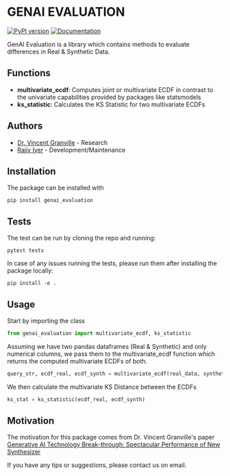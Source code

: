# GENAI EVALUATION
[![PyPI version](https://badge.fury.io/py/genai-evaluation.svg)](https://badge.fury.io/py/genai-evaluation)
[![Documentation](https://img.shields.io/badge/Documentation-%20-blue)](https://rajiviyer.github.io/genai_evaluation/)


GenAI Evaluation is a library which contains methods to evaluate differences in Real & Synthetic Data. 

## Functions
- **multivariate_ecdf**: Computes joint or multivariate ECDF in contrast to the univariate capabilities provided by packages like statsmodels
- **ks_statistic**: Calculates the KS Statistic for two multivariate ECDFs  

## Authors
- [Dr. Vincent Granville](mailto:vincentg@mltechniques.com) - Research
- [Rajiv Iyer](mailto:raju.rgi@gmail.com) - Development/Maintenance

## Installation
The package can be installed with
```
pip install genai_evaluation
```

## Tests
The test can be run by cloning the repo and running:
```
pytest tests
```
In case of any issues running the tests, please run them after installing the package locally:

```
pip install -e .
```

## Usage

Start by importing the class
```Python
from genai_evaluation import multivariate_ecdf, ks_statistic
```

Assuming we have two pandas dataframes (Real & Synthetic) and only numerical columns, we pass them to the multivariate_ecdf function which returns the computed multivariate ECDFs of both.
```Python
query_str, ecdf_real, ecdf_synth = multivariate_ecdf(real_data, synthetic_data, n_nodes = 1000, verbose = True)
```

We then calculate the multivariate KS Distance between the ECDFs
```Python
ks_stat = ks_statistic(ecdf_real, ecdf_synth)
```

## Motivation
The motivation for this package comes from Dr. Vincent Granville's paper [Generative AI Technology Break-through: Spectacular Performance of New Synthesizer](https://mltechniques.com/2023/08/02/generative-ai-technology-break-through-spectacular-performance-of-new-synthesizer/)

If you have any tips or suggestions, please contact us on email.